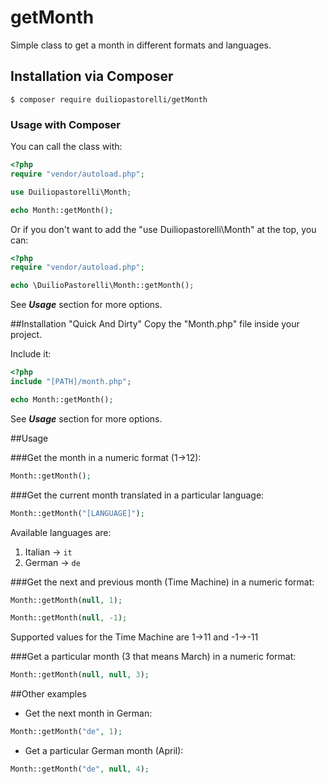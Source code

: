 # getMonth
Simple class to get a month in different formats and languages.

## Installation via Composer

```
$ composer require duiliopastorelli/getMonth
```

### Usage with Composer

You can call the class with:

```php
<?php
require "vendor/autoload.php";

use Duiliopastorelli\Month;

echo Month::getMonth();
```

Or if you don't want to add the "use Duiliopastorelli\Month" at the top, you can:

```php
<?php
require "vendor/autoload.php";

echo \DuilioPastorelli\Month::getMonth();
```

See ***Usage*** section for more options.

##Installation "Quick And Dirty"
Copy the "Month.php" file inside your project.

Include it:

```php
<?php
include "[PATH]/month.php";

echo Month::getMonth();
```

See ***Usage*** section for more options.

##Usage

###Get the month in a numeric format (1->12):

```php
Month::getMonth();
```

###Get the current month translated in a particular language:

```php
Month::getMonth("[LANGUAGE]");
```

Available languages are:

1. Italian -> ```it```
2. German -> ```de```

###Get the next and previous month (Time Machine) in a numeric format:

```php
Month::getMonth(null, 1);
```

```php
Month::getMonth(null, -1);
```

Supported values for the Time Machine are 1->11 and -1->-11

###Get a particular month (3 that means March) in a numeric format:

```php
Month::getMonth(null, null, 3);
```

##Other examples
- Get the next month in German:

```php
Month::getMonth("de", 1);
```

- Get a particular German month (April):

```php
Month::getMonth("de", null, 4);
```